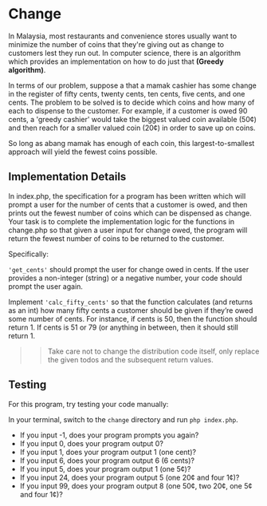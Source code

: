 # Change

In Malaysia, most restaurants and convenience stores usually want to minimize the number of coins that they're giving out as change to customers lest they run out. In computer science, there is an algorithm which provides an implementation on how to do just that **(Greedy algorithm)**.

In terms of our problem, suppose a that a mamak cashier has some change in the register of fifty cents, twenty cents, ten cents, five cents, and one cents. The problem to be solved is to decide which coins and how many of each to dispense to the customer. For example, if a customer is owed 90 cents, a 'greedy cashier' would take the biggest valued coin available (50¢) and then reach for a smaller valued coin (20¢) in order to save up on coins. 
 
So long as abang mamak has enough of each coin, this largest-to-smallest approach will yield the fewest coins possible. 

## Implementation Details
In index.php, the specification for a program has been written which will prompt a user for the number of cents that a customer is owed, and then prints out the fewest number of coins which can be dispensed as change. Your task is to complete the implementation logic for the functions in change.php so that given a user input for change owed, the program will return the fewest number of coins to be returned to the customer.  

Specifically:

`'get_cents'` should prompt the user for change owed in cents. If the user provides a non-integer (string) or a negative number, your code should prompt the user again. 

Implement `'calc_fifty_cents'` so that the function calculates (and returns as an int) how many fifty cents a customer should be given if they’re owed some number of cents. For instance, if cents is 50, then the function should return 1. If cents is 51 or 79 (or anything in between, then it should still return 1.

>>Take care not to change the distribution code itself, only replace the given todos and the subsequent return values.


## Testing
For this program, try testing your code manually:

In your terminal, switch to the `change` directory and run `php index.php`.

- If you input -1, does your program prompts you again?  
- If you input 0, does your program output 0?  
- If you input 1, does your program output 1 (one cent)?  
- If you input 6, does your program output 6 (6 cents)?  
- If you input 5, does your program output 1 (one 5¢)?  
- If you input 24, does your program output 5 (one 20¢ and four 1¢)?
- If you input 99, does your program output 8 (one 50¢, two 20¢, one 5¢ and four 1¢)?  